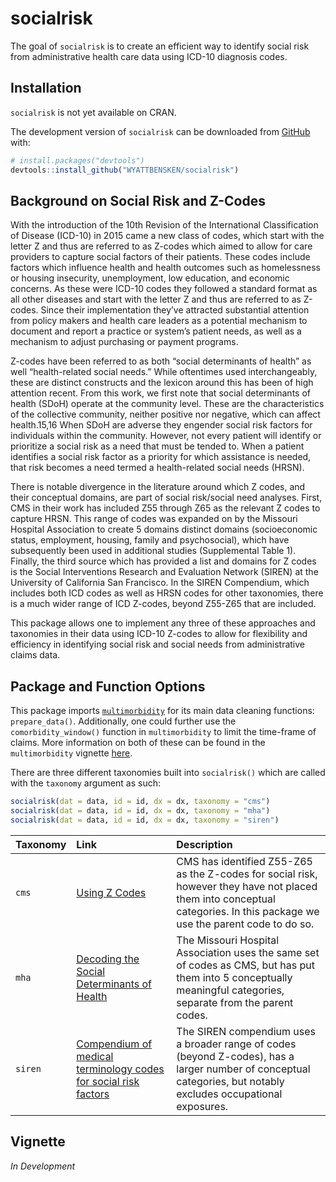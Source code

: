 
<!-- README.md is generated from README.Rmd. Please edit that file -->

# socialrisk

<!-- badges: start -->
<!-- badges: end -->

The goal of `socialrisk` is to create an efficient way to identify
social risk from administrative health care data using ICD-10 diagnosis
codes.

## Installation

`socialrisk` is not yet available on CRAN.

The development version of `socialrisk` can be downloaded from
[GitHub](https://github.com/WYATTBENSKEN/socialrisk) with:

``` r
# install.packages("devtools")
devtools::install_github("WYATTBENSKEN/socialrisk")
```

## Background on Social Risk and Z-Codes

With the introduction of the 10th Revision of the International
Classification of Disease (ICD-10) in 2015 came a new class of codes,
which start with the letter Z and thus are referred to as Z-codes which
aimed to allow for care providers to capture social factors of their
patients. These codes include factors which influence health and health
outcomes such as homelessness or housing insecurity, unemployment, low
education, and economic concerns. As these were ICD-10 codes they
followed a standard format as all other diseases and start with the
letter Z and thus are referred to as Z-codes. Since their implementation
they’ve attracted substantial attention from policy makers and health
care leaders as a potential mechanism to document and report a practice
or system’s patient needs, as well as a mechanism to adjust purchasing
or payment programs.

Z-codes have been referred to as both “social determinants of health” as
well “health-related social needs.” While oftentimes used
interchangeably, these are distinct constructs and the lexicon around
this has been of high attention recent. From this work, we first note
that social determinants of health (SDoH) operate at the community
level. These are the characteristics of the collective community,
neither positive nor negative, which can affect health.15,16 When SDoH
are adverse they engender social risk factors for individuals within the
community. However, not every patient will identify or prioritize a
social risk as a need that must be tended to. When a patient identifies
a social risk factor as a priority for which assistance is needed, that
risk becomes a need termed a health-related social needs (HRSN).

There is notable divergence in the literature around which Z codes, and
their conceptual domains, are part of social risk/social need analyses.
First, CMS in their work has included Z55 through Z65 as the relevant Z
codes to capture HRSN. This range of codes was expanded on by the
Missouri Hospital Association to create 5 domains distinct domains
(socioeconomic status, employment, housing, family and psychosocial),
which have subsequently been used in additional studies (Supplemental
Table 1). Finally, the third source which has provided a list and
domains for Z codes is the Social Interventions Research and Evaluation
Network (SIREN) at the University of California San Francisco. In the
SIREN Compendium, which includes both ICD codes as well as HRSN codes
for other taxonomies, there is a much wider range of ICD Z-codes, beyond
Z55-Z65 that are included.

This package allows one to implement any three of these approaches and
taxonomies in their data using ICD-10 Z-codes to allow for flexibility
and efficiency in identifying social risk and social needs from
administrative claims data.

## Package and Function Options

This package imports
[`multimorbidity`](https://cran.r-project.org/package=multimorbidity)
for its main data cleaning functions: `prepare_data()`. Additionally,
one could further use the `comorbidity_window()` function in
`multimorbidity` to limit the time-frame of claims. More information on
both of these can be found in the `multimorbidity` vignette
[here](https://cran.r-project.org/web/packages/multimorbidity/vignettes/multimorbidity.html).

There are three different taxonomies built into `socialrisk()` which are
called with the `taxonomy` argument as such:

``` r
socialrisk(dat = data, id = id, dx = dx, taxonomy = "cms")
socialrisk(dat = data, id = id, dx = dx, taxonomy = "mha")
socialrisk(dat = data, id = id, dx = dx, taxonomy = "siren")
```

| Taxonomy | Link                                                                                                                                                                               | Description                                                                                                                                                               |
|:---------|:-----------------------------------------------------------------------------------------------------------------------------------------------------------------------------------|:--------------------------------------------------------------------------------------------------------------------------------------------------------------------------|
| `cms`    | [Using Z Codes](https://www.cms.gov/files/document/zcodes-infographic.pdf)                                                                                                         | CMS has identified Z55-Z65 as the Z-codes for social risk, however they have not placed them into conceptual categories. In this package we use the parent code to do so. |
| `mha`    | [Decoding the Social Determinants of Health](https://www.mhanet.com/mhaimages/Policy_Briefs/PolicyBrief_SDOH.pdf)                                                                  | The Missouri Hospital Association uses the same set of codes as CMS, but has put them into 5 conceptually meaningful categories, separate from the parent codes.          |
| `siren`  | [Compendium of medical terminology codes for social risk factors](https://sirenetwork.ucsf.edu/tools-resources/resources/compendium-medical-terminology-codes-social-risk-factors) | The SIREN compendium uses a broader range of codes (beyond Z-codes), has a larger number of conceptual categories, but notably excludes occupational exposures.           |

## Vignette

*In Development*
